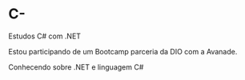 # C-
Estudos C# com .NET

Estou participando de um Bootcamp parceria da DIO com a Avanade.

Conhecendo sobre .NET e linguagem C#
